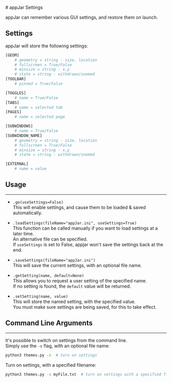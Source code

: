 # appJar Settings

appJar can remember various GUI settings, and restore them on launch.  

## Settings

appJar will store the following settings:

```sh
[GEOM]
    # geometry = string - size, location
    # fullscreen = True/False
    # minsize = string - x,y
    # state = string - withdrawn/zoomed
[TOOLBAR]
    # pinned = True/False

[TOGGLES]
    # name = True/False
[TABS]
    # name = selected tab
[PAGES]
    # name = selected page

[SUBWINDOWS]
    # name = True/False
[SUBWINDOW_NAME]
    # geometry = string - size, location
    # fullscreen = True/False
    # minsize = string - x,y
    # state = string - withdrawn/zoomed

[EXTERNAL]
    # name = value
```

## Usage  
---

* `.go(useSettings=False)`  
    This will enable settings, and cause them to be loaded & saved automatically.  

* `.loadSettings(fileName="appJar.ini", useSettings=True)`  
    This function can be called manually if you want to load settings at a later time.  
    An alternative file can be specified.  
    If `useSettings` is set to False, appjar won't save the settings back at the end.  

* `.saveSettings(fileName="appJar.ini")`  
    This will save the current settings, with an optional file name.  

* `.getSetting(name, default=None)`  
    This allows you to request a user setting of the specified name.  
    If no setting is found, the `default` value will be returned.  

* `.setSetting(name, value)`  
    This will store the named setting, with the specified value.  
    You must make sure settings are being saved, for this to take effect.  

## Command Line Arguments  
---

It's possible to switch on settings from the command line.  
Simply use the `-s` flag, with an optional  file name:  

```sh
python3 themes.py -s  # turn on settings
```
Turn on settings, with a specified filename:  
```sh
python3 themes.py -s myFile.txt  # turn on settings with a specified filename
```
